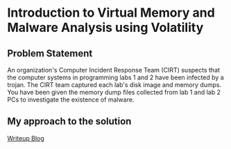 # Introduction to Virtual Memory and Malware Analysis using Volatility

## Problem Statement
An organization's Computer Incident Response Team (CIRT) suspects that the computer systems in programming labs 1 and 2 have been infected by a trojan. The CIRT team captured each lab's disk image and memory dumps. You have been given the memory dump files collected from lab 1 and lab 2 PCs to investigate the existence of malware.

## My approach to the solution
[Writeup Blog](https://medium.com/@kunaldemla/introduction-to-virtual-memory-and-malware-analysis-using-volatility-4c58a6d571ed)
